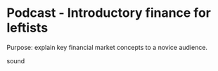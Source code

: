 Podcast - Introductory finance for leftists
========================


Purpose: explain key financial market concepts to a novice audience.


 sound